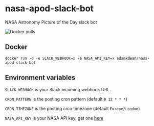 # nasa-apod-slack-bot

NASA Astronomy Picture of the Day slack bot

![Docker pulls](https://img.shields.io/docker/pulls/adamkdean/nasa-apod-slack-bot.svg)

## Docker

`docker run -d -e SLACK_WEBHOOK=x -e NASA_API_KEY=x adamkdean/nasa-apod-slack-bot`

## Environment variables

`SLACK_WEBHOOK` is your Slack incoming webhook URL.

`CRON_PATTERN` is the posting cron pattern (default `0 12 * * *`)

`CRON_TIMEZONE` is the posting cron timezone (default `Europe/London`)

`NASA_API_KEY` is your NASA API key, get one [here](https://api.nasa.gov/)
